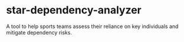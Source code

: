 # star-dependency-analyzer
A tool to help sports teams assess their reliance on key individuals and mitigate dependency risks.
